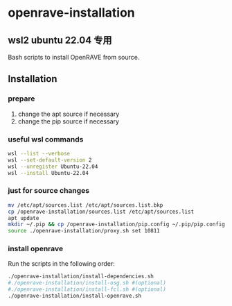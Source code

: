 # openrave-installation
## wsl2 ubuntu 22.04 专用

Bash scripts to install OpenRAVE from source. 

## Installation
### prepare
1. change the apt source if necessary
2. change the pip source if necessary

### useful wsl commands
```bash
wsl --list --verbose
wsl --set-default-version 2
wsl --unregister Ubuntu-22.04
wsl --install Ubuntu-22.04
```

### just for source changes
```bash
mv /etc/apt/sources.list /etc/apt/sources.list.bkp
cp /openrave-installation/sources.list /etc/apt/sources.list
apt update
mkdir ~/.pip && cp /openrave-installation/pip.config ~/.pip/pip.config
source ./openrave-installation/proxy.sh set 10811 
```

### install openrave
Run the scripts in the following order:
```bash
./openrave-installation/install-dependencies.sh
#./openrave-installation/install-osg.sh #(optional)
#./openrave-installation/install-fcl.sh #(optional)
./openrave-installation/install-openrave.sh
```
